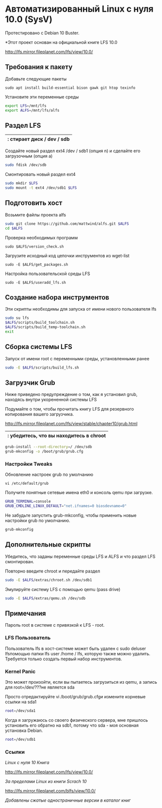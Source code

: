 # Автоматизированный Linux с нуля 10.0 (SysV)

Протестировано с Debian 10 Buster.

*Этот проект основан на официальной книге LFS 10.0

http://lfs.mirror.fileplanet.com/lfs/view/10.0/

## Требования к пакету

Добавьте следующие пакеты 

```
sudo apt install build-essential bison gawk git htop texinfo
```

Установите эти переменные среды

```bash
export LFS=/mnt/lfs
export ALFS=/mnt/lfs/alfs
```

## Раздел LFS

| : стирает диск / dev / sdb |
| --- |

Создайте новый раздел ext4 /dev / sdb1 (опция n) и сделайте его загрузочным (опция a)

```bash
sudo fdisk /dev/sdb
```

Смонтировать новый раздел ext4

```bash
sudo mkdir $LFS
sudo mount -t ext4 /dev/sdb1 $LFS
```

## Подготовить хост

Возьмите файлы проекта alfs

```bash
sudo git clone https://github.com/mattwind/alfs.git $ALFS
cd $ALFS
```

Проверка необходимых программ

`sudo $ALFS/version_check.sh`

Загрузите исходный код цепочки инструментов из wget-list

`sudo -E $ALFS/get_packages.sh`

Настройка пользовательской среды LFS

`sudo -E $ALFS/useradd_lfs.sh`

## Создание набора инструментов

Эти скрипты необходимы для запуска от имени нового пользователя lfs

```bash
sudo su lfs 
$ALFS/scripts/build_toolchain.sh
$ALFS/scripts/build_temp-toolchain.sh
exit
```

## Сборка системы LFS

Запуск от имени root с переменными среды, установленными ранее

```bash
sudo -E $ALFS/scripts/build_lfs.sh
```

## Загрузчик Grub

Ниже приведено предупреждение о том, как я установил grub, находясь внутри укорененной системы LFS

Подумайте о том, чтобы прочитать книгу LFS для резервного копирования вашего загрузчика.

http://lfs.mirror.fileplanet.com/lfs/view/stable/chapter10/grub.html

| : убедитесь, что вы находитесь в chroot|
| --- |


```bash
grub-install --root-directory=/ /dev/sdb
grub-mkconfig -o /boot/grub/grub.cfg
```

### Настройки  Tweaks

Обновление настроек grub по умолчанию

`vi /etc/default/grub`

Получите понятные сетевые имена eth0 и консоль qemu при загрузке.

```bash
GRUB_TERMINAL=console
GRUB_CMDLINE_LINUX_DEFAULT="net.ifnames=0 biosdevname=0"
```

Не забудьте запустить grub-mkconfig, чтобы применить новые настройки grub по умолчанию.

```bash
grub-mkconfig
```

## Дополнительные скрипты

Убедитесь, что заданы переменные среды LFS и ALFS и что раздел LFS смонтирован.

Повторно введите chroot и передайте раздел

```bash
sudo -E $ALFS/extras/chroot.sh /dev/sdb1
```

Эмулируйте систему LFS с помощью qemu (pass drive)

```bash
sudo -E $ALFS/extras/qemu.sh /dev/sdb
```

## Примечания

Пароль root в системе с привязкой к LFS - root.

### LFS Пользователь

Пользователь lfs в хост-системе может быть удален с sudo deluser lfsпомощью папки lfs user /home / lfs, которую также можно удалить. Требуется только создать первый набор инструментов.

### Kernel Panic

Это может произойти, если вы пытаетесь загрузиться из qemu, а запись для root=/dev/???не является sda

Просто отредактируйте vi /boot/grub/grub.cfgи измените корневые ссылки на sda1

```bash
root=/dev/sda1
```

Когда я загружаюсь со своего физического сервера, мне пришлось установить его обратно на sdb1, потому что sda - моя основная установка Debian.

```bash
root=/dev/sdb1
```

### Ссылки

*Linux с нуля 10 Книга*

http://lfs.mirror.fileplanet.com/lfs/view/10.0/

*За пределами Linux из книги Scrach 10*

http://lfs.mirror.fileplanet.com/blfs/view/10.0/

*Добавлены сжатые одностраничные версии в каталог книг*

